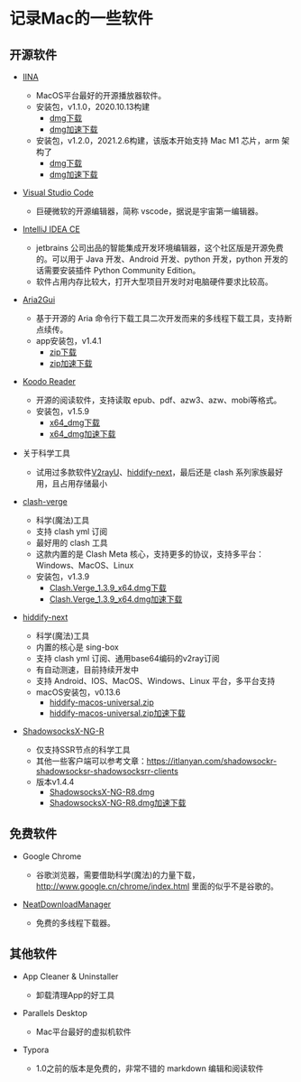 # 记录Mac的一些软件

## 开源软件

- [IINA](https://github.com/iina/iina)
    - MacOS平台最好的开源播放器软件。
    - 安装包，v1.1.0，2020.10.13构建
        - [dmg下载](https://github.com/iina/iina/releases/download/v1.1.0/IINA.v1.1.0.dmg)
        - [dmg加速下载](https://ghproxy.top/https://github.com/iina/iina/releases/download/v1.1.0/IINA.v1.1.0.dmg)
    - 安装包，v1.2.0，2021.2.6构建，该版本开始支持 Mac M1 芯片，arm 架构了
        - [dmg下载](https://github.com/iina/iina/releases/download/v1.2.0/IINA.v1.2.0.dmg)
        - [dmg加速下载](https://ghproxy.top/https://github.com/iina/iina/releases/download/v1.2.0/IINA.v1.2.0.dmg)

- [Visual Studio Code](https://code.visualstudio.com)
    - 巨硬微软的开源编辑器，简称 vscode，据说是宇宙第一编辑器。

- [IntelliJ IDEA CE](https://www.jetbrains.com/idea)
    - jetbrains 公司出品的智能集成开发环境编辑器，这个社区版是开源免费的。可以用于 Java 开发、Android 开发、python 开发，python 开发的话需要安装插件 Python Community Edition。
    - 软件占用内存比较大，打开大型项目开发时对电脑硬件要求比较高。

- [Aria2Gui](https://github.com/NickYang29/aria2gui)
    - 基于开源的 Aria 命令行下载工具二次开发而来的多线程下载工具，支持断点续传。
    - app安装包，v1.4.1
        - [zip下载](https://github.com/NickYang29/aria2gui/releases/download/1.4.1/Aria2GUI-v1.4.1.zip)
        - [zip加速下载](https://ghproxy.top/https://github.com/NickYang29/aria2gui/releases/download/1.4.1/Aria2GUI-v1.4.1.zip)

- [Koodo Reader](https://github.com/troyeguo/koodo-reader)
    - 开源的阅读软件，支持读取 epub、pdf、azw3、azw、mobi等格式。
    - 安装包，v1.5.9
        - [x64_dmg下载](https://github.com/troyeguo/koodo-reader/releases/download/v1.5.9/Koodo-Reader-1.5.9-x64.dmg)
        - [x64_dmg加速下载](https://ghproxy.top/https://github.com/troyeguo/koodo-reader/releases/download/v1.5.9/Koodo-Reader-1.5.9-x64.dmg)

- 关于科学工具
    - 试用过多款软件[V2rayU](https://github.com/yanue/V2rayU/)、[hiddify-next](https://github.com/hiddify/hiddify-next/)，最后还是 clash 系列家族最好用，且占用存储最小

- [clash-verge](https://github.com/MetaCubeX/clash-verge)
    - 科学(魔法)工具
    - 支持 clash yml 订阅
    - 最好用的 clash 工具
    - 这款内置的是 Clash Meta 核心，支持更多的协议，支持多平台：Windows、MacOS、Linux
    - 安装包，v1.3.9
        - [Clash.Verge_1.3.9_x64.dmg下载](https://github.com/MetaCubeX/clash-verge/releases/download/v1.3.9/Clash.Verge_1.3.9_x64.dmg)
        - [Clash.Verge_1.3.9_x64.dmg加速下载](https://ghproxy.top/https://github.com/MetaCubeX/clash-verge/releases/download/v1.3.9/Clash.Verge_1.3.9_x64.dmg)

- [hiddify-next](https://github.com/hiddify/hiddify-next)
    - 科学(魔法)工具
    - 内置的核心是 sing-box
    - 支持 clash yml 订阅、通用base64编码的v2ray订阅
    - 有自动测速，目前持续开发中
    - 支持 Android、IOS、MacOS、Windows、Linux 平台，多平台支持
    - macOS安装包，v0.13.6
        - [hiddify-macos-universal.zip](https://github.com/hiddify/hiddify-next/releases/download/v0.13.6/hiddify-macos-universal.zip)
        - [hiddify-macos-universal.zip加速下载](https://ghproxy.top/https://github.com/hiddify/hiddify-next/releases/download/v0.13.6/hiddify-macos-universal.zip)

- [ShadowsocksX-NG-R](https://github.com/qinyuhang/ShadowsocksX-NG-R)
    - 仅支持SSR节点的科学工具
    - 其他一些客户端可以参考文章：https://itlanyan.com/shadowsockr-shadowsocksr-shadowsocksrr-clients
    - 版本v1.4.4
        - [ShadowsocksX-NG-R8.dmg](https://github.com/qinyuhang/ShadowsocksX-NG-R/releases/download/1.4.4-r8-resigning/ShadowsocksX-NG-R8.dmg)
        - [ShadowsocksX-NG-R8.dmg加速下载](https://ghproxy.top/https://github.com/qinyuhang/ShadowsocksX-NG-R/releases/download/1.4.4-r8-resigning/ShadowsocksX-NG-R8.dmg)


## 免费软件

- Google Chrome
    - 谷歌浏览器，需要借助科学(魔法)的力量下载，http://www.google.cn/chrome/index.html 里面的似乎不是谷歌的。

- [NeatDownloadManager](https://www.neatdownloadmanager.com/index.php/en)
    - 免费的多线程下载器。


## 其他软件

- App Cleaner & Uninstaller
    - 卸载清理App的好工具


- Parallels Desktop
    - Mac平台最好的虚拟机软件

- Typora
    - 1.0之前的版本是免费的，非常不错的 markdown 编辑和阅读软件


